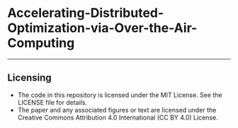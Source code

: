 # Accelerating-Distributed-Optimization-via-Over-the-Air-Computing

---

## Licensing

- The code in this repository is licensed under the MIT License. See the LICENSE file for details.
- The paper and any associated figures or text are licensed under the Creative Commons Attribution 4.0 International (CC BY 4.0) License.

